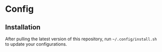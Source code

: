 # Config

## Installation

After pulling the latest version of this repository, run `~/.config/install.sh` to update your configurations.

